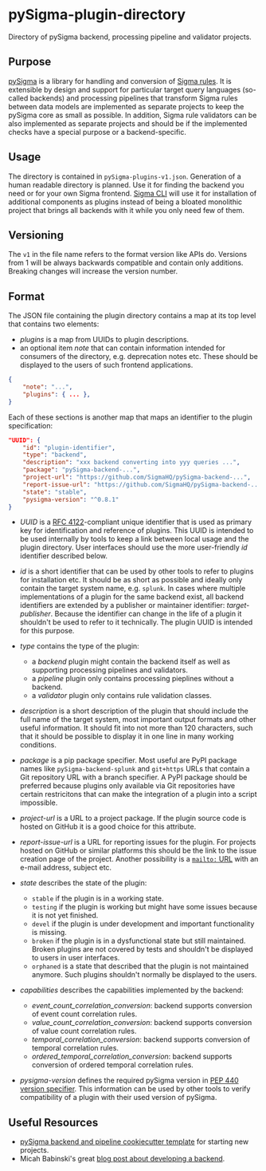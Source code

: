 # pySigma-plugin-directory
Directory of pySigma backend, processing pipeline and validator projects.

## Purpose

[pySigma](https://github.com/SigmaHQ/pySigma) is a library for handling and conversion of [Sigma
rules](https://github.com/SigmaHQ/sigma). It is extensible by design and support for particular target query languages
(so-called backends) and processing pipelines that transform Sigma rules between data models are implemented as separate
projects to keep the pySigma core as small as possible. In addition, Sigma rule validators can be also implemented as
separate projects and should be if the implemented checks have a special purpose or a backend-specific.

## Usage

The directory is contained in `pySigma-plugins-v1.json`. Generation of a human readable directory is planned. Use it for
finding the backend you need or for your own Sigma frontend. [Sigma CLI](https://github.com/SigmaHQ/sigma-cli) will use
it for installation of additional components as plugins instead of being a bloated monolithic project that brings all
backends with it while you only need few of them.

## Versioning

The `v1` in the file name refers to the format version like APIs do. Versions from 1 will be always backwards compatible and
contain only additions. Breaking changes will increase the version number.

## Format

The JSON file containing the plugin directory contains a map at its top level that contains two elements:

* *plugins* is a map from UUIDs to plugin descriptions.
* an optional item *note* that can contain information intended for consumers of the directory, e.g. deprecation notes
  etc. These should be displayed to the users of such frontend applications.

```json
{
    "note": "...",
    "plugins": { ... },
}
```

Each of these sections is another map that maps an identifier to the plugin specification:

```json
"UUID": {
    "id": "plugin-identifier",
    "type": "backend",
    "description": "xxx backend converting into yyy queries ...",
    "package": "pySigma-backend-...",
    "project-url": "https://github.com/SigmaHQ/pySigma-backend-...",
    "report-issue-url": "https://github.com/SigmaHQ/pySigma-backend-.../issues/new",
    "state": "stable",
    "pysigma-version": "^0.8.1"
}
```

* *UUID* is a [RFC 4122](https://www.rfc-editor.org/rfc/rfc4122)-compliant unique identifier that is used as primary key
  for identification and reference of plugins. This UUID is intended to be used internally by tools to keep a link
  between local usage and the plugin directory. User interfaces should use the more user-friendly *id* identifier
  described below.
* *id* is a short identifier that can be used by other tools to refer to plugins for installation etc. It
  should be as short as possible and ideally only contain the target system name, e.g. `splunk`. In cases where multiple
  implementations of a plugin for the same backend exist, all backend identifiers are extended by a publisher or
  maintainer identifier: *target-publisher*. Because the identifier can change in the life of a plugin it shouldn't be
  used to refer to it technically. The plugin UUID is intended for this purpose.
* *type* contains the type of the plugin:
  * a *backend* plugin might contain the backend itself as well as supporting processing pipelines and validators.
  * a *pipeline* plugin only contains processing pieplines without a backend.
  * a *validator* plugin only contains rule validation classes.
* *description* is a short description of the plugin that should include the full name of the target system, most
  important output formats and other useful information. It should fit into not more than 120 characters, such that it
  should be possible to display it in one line in many working conditions.
* *package* is a pip package specifier. Most useful are PyPI package names like `pySigma-backend-splunk` and `git+https`
  URLs that contain a Git repository URL with a branch specifier. A PyPI package should be preferred because plugins
  only available via Git repositories have certain restricitons that can make the integration of a plugin into a script
  impossible.
* *project-url* is a URL to a project package. If the plugin source code is hosted on GitHub it is a good choice for
  this attribute.
* *report-issue-url* is a URL for reporting issues for the plugin. For projects hosted on GitHub or similar platforms
  this should be the link to the issue creation page of the project. Another possibility is a [`mailto:`
  URL](https://www.rfc-editor.org/rfc/rfc2368) with an e-mail address, subject etc.
* *state* describes the state of the plugin:
  * `stable` if the plugin is in a working state.
  * `testing` if the plugin is working but might have some issues because it is not yet finished.
  * `devel` if the plugin is under development and important functionality is missing.
  * `broken` if the plugin is in a dysfunctional state but still maintained. Broken plugins are not covered by tests and
    shouldn't be displayed to users in user interfaces.
  * `orphaned` is a state that described that the plugin is not maintained anymore. Such plugins shouldn't normally
    be displayed to the users.
* *capabilities* describes the capabilities implemented by the backend:
  * *event_count_correlation_conversion*: backend supports conversion of event count correlation rules.
  * *value_count_correlation_conversion*: backend supports conversion of value count correlation rules.
  * *temporal_correlation_conversion*: backend supports conversion of temporal correlation rules.
  * *ordered_temporal_correlation_conversion*: backend supports conversion of ordered temporal correlation rules.

* *pysigma-version* defines the required pySigma version in [PEP 440 version
  specifier](https://peps.python.org/pep-0440/#version-specifiers). This information can be used by other tools to
  verify compatibility of a plugin with their used version of pySigma.

## Useful Resources

* [pySigma backend and pipeline cookiecutter template](https://github.com/SigmaHQ/cookiecutter-pySigma-backend/) for
  starting new projects.
* Micah Babinski's great [blog post about developing a backend](https://micahbabinski.medium.com/creating-a-sigma-backend-for-fun-and-no-profit-ed16d20da142).